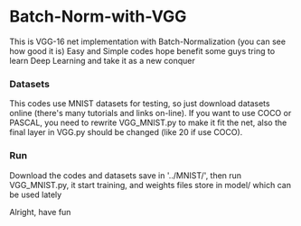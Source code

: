 # Batch-Norm-with-VGG

This is VGG-16 net implementation with Batch-Normalization (you can see how good it is)
Easy and Simple codes hope benefit some guys tring to learn Deep Learning and take it as a new conquer

### Datasets
This codes use MNIST datasets for testing, so just download datasets online (there's many tutorials and links on-line).
If you want to use COCO or PASCAL, you need to rewrite VGG_MNIST.py to make it fit the net, also the final layer in VGG.py should be changed (like 20 if use COCO).

### Run
Download the codes and datasets save in '../MNIST/', then run VGG_MNIST.py, it start training, and weights files store in model/ which can be used lately

Alright, have fun